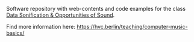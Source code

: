 Software repository with web-contents and 
code examples for the class [Data Sonification & Opportunities of Sound](https://hpi.de/studium/lehrveranstaltungen/data-engineering-ma/lehrveranstaltung/wise-20-21-3154-data-sonification--opportunities-of-sound.html).

Find more information here:
https://hvc.berlin/teaching/computer-music-basics/